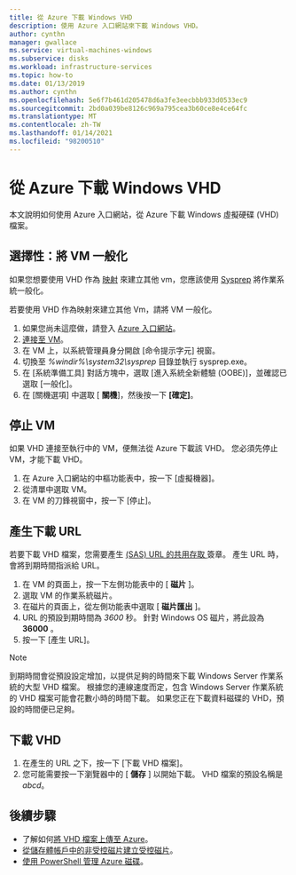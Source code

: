 ```yaml
---
title: 從 Azure 下載 Windows VHD
description: 使用 Azure 入口網站來下載 Windows VHD。
author: cynthn
manager: gwallace
ms.service: virtual-machines-windows
ms.subservice: disks
ms.workload: infrastructure-services
ms.topic: how-to
ms.date: 01/13/2019
ms.author: cynthn
ms.openlocfilehash: 5e6f7b461d205478d6a3fe3eecbbb933d0533ec9
ms.sourcegitcommit: 2bd0a039be8126c969a795cea3b60ce8e4ce64fc
ms.translationtype: MT
ms.contentlocale: zh-TW
ms.lasthandoff: 01/14/2021
ms.locfileid: "98200510"
---
```

# <a name="download-a-windows-vhd-from-azure"></a>從 Azure 下載 Windows VHD

本文說明如何使用 Azure 入口網站，從 Azure 下載 Windows 虛擬硬碟 (VHD) 檔案。

## <a name="optional-generalize-the-vm"></a>選擇性：將 VM 一般化

如果您想要使用 VHD 作為 [映射](tutorial-custom-images.md) 來建立其他 vm，您應該使用 [Sysprep](/windows-hardware/manufacture/desktop/sysprep--generalize--a-windows-installation) 將作業系統一般化。 

若要使用 VHD 作為映射來建立其他 Vm，請將 VM 一般化。

1. 如果您尚未這麼做，請登入 [Azure 入口網站](https://portal.azure.com/)。
2. [連接至 VM](connect-logon.md)。 
3. 在 VM 上，以系統管理員身分開啟 [命令提示字元] 視窗。
4. 切換至 *%windir%\system32\sysprep* 目錄並執行 sysprep.exe。
5. 在 [系統準備工具] 對話方塊中，選取 [進入系統全新體驗 (OOBE)]，並確認已選取 [一般化]。
6. 在 [關機選項] 中選取 [ **關機**]，然後按一下 **[確定]**。 


## <a name="stop-the-vm"></a>停止 VM

如果 VHD 連接至執行中的 VM，便無法從 Azure 下載該 VHD。 您必須先停止 VM，才能下載 VHD。 

1. 在 Azure 入口網站的中樞功能表中，按一下 [虛擬機器]。
1. 從清單中選取 VM。
1. 在 VM 的刀鋒視窗中，按一下 [停止]。


## <a name="generate-download-url"></a>產生下載 URL

若要下載 VHD 檔案，您需要產生 [ (SAS) URL 的共用存取 ](../../storage/common/storage-sas-overview.md?toc=/azure/virtual-machines/windows/toc.json) 簽章。 產生 URL 時，會將到期時間指派給 URL。

1. 在 VM 的頁面上，按一下左側功能表中的 [ **磁片** ]。
1. 選取 VM 的作業系統磁片。
1. 在磁片的頁面上，從左側功能表中選取 [ **磁片匯出** ]。
1. URL 的預設到期時間為 *3600* 秒。 針對 Windows OS 磁片，將此設為 **36000** 。
1. 按一下 [產生 URL]。

> [!NOTE]
> 到期時間會從預設設定增加，以提供足夠的時間來下載 Windows Server 作業系統的大型 VHD 檔案。 根據您的連線速度而定，包含 Windows Server 作業系統的 VHD 檔案可能會花數小時的時間下載。 如果您正在下載資料磁碟的 VHD，預設的時間便已足夠。 
> 
> 

## <a name="download-vhd"></a>下載 VHD

1. 在產生的 URL 之下，按一下 [下載 VHD 檔案]。
1. 您可能需要按一下瀏覽器中的 [ **儲存** ] 以開始下載。 VHD 檔案的預設名稱是 *abcd*。

## <a name="next-steps"></a>後續步驟

- 了解如何[將 VHD 檔案上傳至 Azure](upload-generalized-managed.md)。 
- [從儲存體帳戶中的非受控磁片建立受控磁片](attach-disk-ps.md)。
- [使用 PowerShell 管理 Azure 磁碟](tutorial-manage-data-disk.md)。
